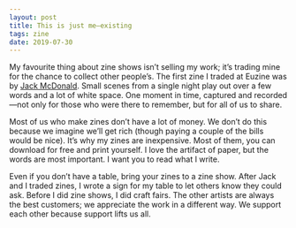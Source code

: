 ```yaml
---
layout: post
title: This is just me—existing
tags: zine
date: 2019-07-30
---
```


My favourite thing about zine shows isn’t selling my work; it’s trading mine for the chance to collect other people’s. The first zine I traded at Euzine was by [Jack McDonald](https://www.instagram.com/alison_and_hobbes/). Small scenes from a single night play out over a few words and a lot of white space. One moment in time, captured and recorded—not only for those who were there to remember, but for all of us to share.

Most of us who make zines don’t have a lot of money. We don’t do this because we imagine we’ll get rich (though paying a couple of the bills would be nice). It’s why my zines are inexpensive. Most of them, you can download for free and print yourself. I love the artifact of paper, but the words are most important. I want you to read what I write.

Even if you don’t have a table, bring your zines to a zine show. After Jack and I traded zines, I wrote a sign for my table to let others know they could ask. Before I did zine shows, I did craft fairs. The other artists are always the best customers; we appreciate the work in a different way. We support each other because support lifts us all.
